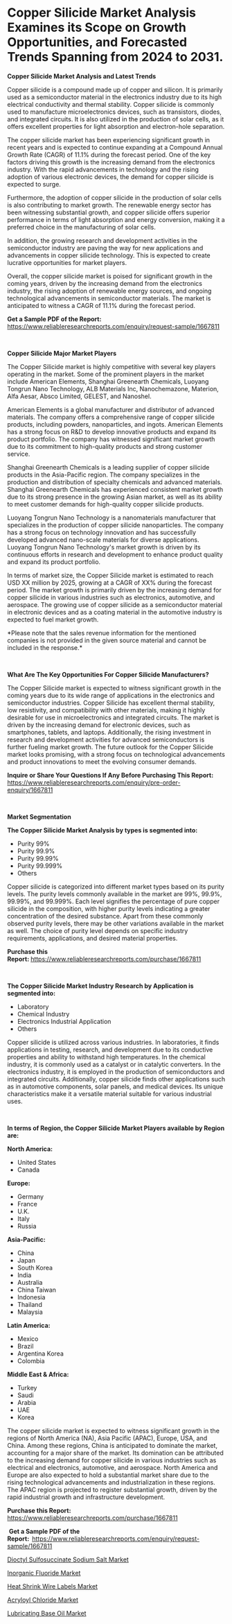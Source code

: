 <p><h1>Copper Silicide Market Analysis Examines its Scope on Growth Opportunities, and Forecasted Trends Spanning from 2024 to 2031.</h1></p><p><strong>Copper Silicide Market Analysis and Latest Trends</strong></p>
<p><p>Copper silicide is a compound made up of copper and silicon. It is primarily used as a semiconductor material in the electronics industry due to its high electrical conductivity and thermal stability. Copper silicide is commonly used to manufacture microelectronics devices, such as transistors, diodes, and integrated circuits. It is also utilized in the production of solar cells, as it offers excellent properties for light absorption and electron-hole separation.</p><p>The copper silicide market has been experiencing significant growth in recent years and is expected to continue expanding at a Compound Annual Growth Rate (CAGR) of 11.1% during the forecast period. One of the key factors driving this growth is the increasing demand from the electronics industry. With the rapid advancements in technology and the rising adoption of various electronic devices, the demand for copper silicide is expected to surge.</p><p>Furthermore, the adoption of copper silicide in the production of solar cells is also contributing to market growth. The renewable energy sector has been witnessing substantial growth, and copper silicide offers superior performance in terms of light absorption and energy conversion, making it a preferred choice in the manufacturing of solar cells.</p><p>In addition, the growing research and development activities in the semiconductor industry are paving the way for new applications and advancements in copper silicide technology. This is expected to create lucrative opportunities for market players.</p><p>Overall, the copper silicide market is poised for significant growth in the coming years, driven by the increasing demand from the electronics industry, the rising adoption of renewable energy sources, and ongoing technological advancements in semiconductor materials. The market is anticipated to witness a CAGR of 11.1% during the forecast period.</p></p>
<p><strong>Get a Sample PDF of the Report:&nbsp;</strong> <a href="https://www.reliableresearchreports.com/enquiry/request-sample/1667811">https://www.reliableresearchreports.com/enquiry/request-sample/1667811</a></p>
<p>&nbsp;</p>
<p><strong>Copper Silicide Major Market Players</strong></p>
<p><p>The Copper Silicide market is highly competitive with several key players operating in the market. Some of the prominent players in the market include American Elements, Shanghai Greenearth Chemicals, Luoyang Tongrun Nano Technology, ALB Materials Inc, Nanochemazone, Materion, Alfa Aesar, Absco Limited, GELEST, and Nanoshel.</p><p>American Elements is a global manufacturer and distributor of advanced materials. The company offers a comprehensive range of copper silicide products, including powders, nanoparticles, and ingots. American Elements has a strong focus on R&D to develop innovative products and expand its product portfolio. The company has witnessed significant market growth due to its commitment to high-quality products and strong customer service.</p><p>Shanghai Greenearth Chemicals is a leading supplier of copper silicide products in the Asia-Pacific region. The company specializes in the production and distribution of specialty chemicals and advanced materials. Shanghai Greenearth Chemicals has experienced consistent market growth due to its strong presence in the growing Asian market, as well as its ability to meet customer demands for high-quality copper silicide products.</p><p>Luoyang Tongrun Nano Technology is a nanomaterials manufacturer that specializes in the production of copper silicide nanoparticles. The company has a strong focus on technology innovation and has successfully developed advanced nano-scale materials for diverse applications. Luoyang Tongrun Nano Technology's market growth is driven by its continuous efforts in research and development to enhance product quality and expand its product portfolio.</p><p>In terms of market size, the Copper Silicide market is estimated to reach USD XX million by 2025, growing at a CAGR of XX% during the forecast period. The market growth is primarily driven by the increasing demand for copper silicide in various industries such as electronics, automotive, and aerospace. The growing use of copper silicide as a semiconductor material in electronic devices and as a coating material in the automotive industry is expected to fuel market growth.</p><p>*Please note that the sales revenue information for the mentioned companies is not provided in the given source material and cannot be included in the response.*</p></p>
<p>&nbsp;</p>
<p><strong>What Are The Key Opportunities For Copper Silicide Manufacturers?</strong></p>
<p><p>The Copper Silicide market is expected to witness significant growth in the coming years due to its wide range of applications in the electronics and semiconductor industries. Copper Silicide has excellent thermal stability, low resistivity, and compatibility with other materials, making it highly desirable for use in microelectronics and integrated circuits. The market is driven by the increasing demand for electronic devices, such as smartphones, tablets, and laptops. Additionally, the rising investment in research and development activities for advanced semiconductors is further fueling market growth. The future outlook for the Copper Silicide market looks promising, with a strong focus on technological advancements and product innovations to meet the evolving consumer demands.</p></p>
<p><strong>Inquire or Share Your Questions If Any Before Purchasing This Report:</strong> <a href="https://www.reliableresearchreports.com/enquiry/pre-order-enquiry/1667811">https://www.reliableresearchreports.com/enquiry/pre-order-enquiry/1667811</a></p>
<p>&nbsp;</p>
<p><strong>Market Segmentation</strong></p>
<p><strong>The Copper Silicide Market Analysis by types is segmented into:</strong></p>
<p><ul><li>Purity 99%</li><li>Purity 99.9%</li><li>Purity 99.99%</li><li>Purity 99.999%</li><li>Others</li></ul></p>
<p><p>Copper silicide is categorized into different market types based on its purity levels. The purity levels commonly available in the market are 99%, 99.9%, 99.99%, and 99.999%. Each level signifies the percentage of pure copper silicide in the composition, with higher purity levels indicating a greater concentration of the desired substance. Apart from these commonly observed purity levels, there may be other variations available in the market as well. The choice of purity level depends on specific industry requirements, applications, and desired material properties.</p></p>
<p><strong>Purchase this Report:&nbsp;</strong><a href="https://www.reliableresearchreports.com/purchase/1667811">https://www.reliableresearchreports.com/purchase/1667811</a></p>
<p>&nbsp;</p>
<p><strong>The Copper Silicide Market Industry Research by Application is segmented into:</strong></p>
<p><ul><li>Laboratory</li><li>Chemical Industry</li><li>Electronics Industrial Application</li><li>Others</li></ul></p>
<p><p>Copper silicide is utilized across various industries. In laboratories, it finds applications in testing, research, and development due to its conductive properties and ability to withstand high temperatures. In the chemical industry, it is commonly used as a catalyst or in catalytic converters. In the electronics industry, it is employed in the production of semiconductors and integrated circuits. Additionally, copper silicide finds other applications such as in automotive components, solar panels, and medical devices. Its unique characteristics make it a versatile material suitable for various industrial uses.</p></p>
<p>&nbsp;</p>
<p><strong>In terms of Region, the Copper Silicide Market Players available by Region are:</strong></p>
<p>
    <p> <strong> North America: </strong>
        <ul>
            <li>United States</li>
            <li>Canada</li>
        </ul>
        </p> 
    <p> <strong> Europe: </strong>
        <ul>
            <li>Germany</li>
            <li>France</li>
            <li>U.K.</li>
            <li>Italy</li>
            <li>Russia</li>
        </ul>
        </p> 
    <p> <strong> Asia-Pacific: </strong>
        <ul>
            <li>China</li>
            <li>Japan</li>
            <li>South Korea</li>
            <li>India</li>
            <li>Australia</li>
            <li>China Taiwan</li>
            <li>Indonesia</li>
            <li>Thailand</li>
            <li>Malaysia</li>
        </ul>
        </p> 
    <p> <strong> Latin America: </strong>
        <ul>
            <li>Mexico</li>
            <li>Brazil</li>
            <li>Argentina Korea</li>
            <li>Colombia</li>
        </ul>
        </p> 
    <p> <strong> Middle East & Africa: </strong>
        <ul>
            <li>Turkey</li>
            <li>Saudi</li>
            <li>Arabia</li>
            <li>UAE</li>
            <li>Korea</li>
        </ul>
    </p>
    </p>
<p><p>The copper silicide market is expected to witness significant growth in the regions of North America (NA), Asia Pacific (APAC), Europe, USA, and China. Among these regions, China is anticipated to dominate the market, accounting for a major share of the market. Its domination can be attributed to the increasing demand for copper silicide in various industries such as electrical and electronics, automotive, and aerospace. North America and Europe are also expected to hold a substantial market share due to the rising technological advancements and industrialization in these regions. The APAC region is projected to register substantial growth, driven by the rapid industrial growth and infrastructure development.</p></p>
<p><strong>Purchase this Report: </strong><a href="https://www.reliableresearchreports.com/purchase/1667811">https://www.reliableresearchreports.com/purchase/1667811</a></p>
<p>&nbsp;<strong>Get a Sample PDF of the Report:&nbsp;&nbsp;</strong><a href="https://www.reliableresearchreports.com/enquiry/request-sample/1667811">https://www.reliableresearchreports.com/enquiry/request-sample/1667811</a></p>
<p><strong></strong></p>
<p><p><a href="https://medium.com/@shirleysullivan73/dioctyl-sulfosuccinate-sodium-salt-market-size-and-market-trends-complete-industry-overview-2024-214b0c663048">Dioctyl Sulfosuccinate Sodium Salt Market</a></p><p><a href="https://medium.com/@shirleysullivan73/inorganic-fluoride-market-analysis-its-cagr-market-segmentation-and-global-industry-overview-ed7038a072d3">Inorganic Fluoride Market</a></p><p><a href="https://medium.com/@shirleysullivan73/heat-shrink-wire-labels-market-trends-forecast-and-competitive-analysis-to-2031-d8bc41fe6e32">Heat Shrink Wire Labels Market</a></p><p><a href="https://medium.com/@shirleysullivan73/acryloyl-chloride-market-outlook-industry-overview-and-forecast-2024-to-2031-59fd9d16a2dd">Acryloyl Chloride Market</a></p><p><a href="https://medium.com/@shirleysullivan73/lubricating-base-oil-market-outlook-industry-overview-and-forecast-2024-to-2031-3c42cd502d2e">Lubricating Base Oil Market</a></p></p>